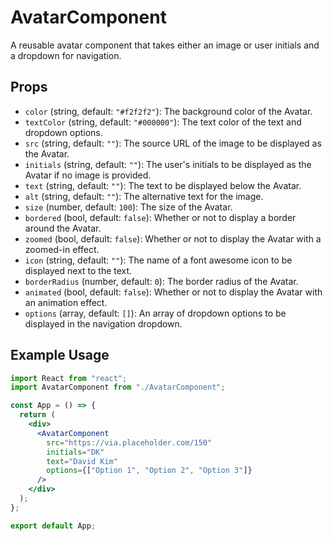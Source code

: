 # AvatarComponent

A reusable avatar component that takes either an image or user initials and a dropdown for navigation.

## Props

- `color` (string, default: `"#f2f2f2"`): The background color of the Avatar.
- `textColor` (string, default: `"#000000"`): The text color of the text and dropdown options.
- `src` (string, default: `""`): The source URL of the image to be displayed as the Avatar.
- `initials` (string, default: `""`): The user's initials to be displayed as the Avatar if no image is provided.
- `text` (string, default: `""`): The text to be displayed below the Avatar.
- `alt` (string, default: `""`): The alternative text for the image.
- `size` (number, default: `100`): The size of the Avatar.
- `bordered` (bool, default: `false`): Whether or not to display a border around the Avatar.
- `zoomed` (bool, default: `false`): Whether or not to display the Avatar with a zoomed-in effect.
- `icon` (string, default: `""`): The name of a font awesome icon to be displayed next to the text.
- `borderRadius` (number, default: `0`): The border radius of the Avatar.
- `animated` (bool, default: `false`): Whether or not to display the Avatar with an animation effect.
- `options` (array, default: `[]`): An array of dropdown options to be displayed in the navigation dropdown.

## Example Usage

```jsx
import React from "react";
import AvatarComponent from "./AvatarComponent";

const App = () => {
  return (
    <div>
      <AvatarComponent
        src="https://via.placeholder.com/150"
        initials="DK"
        text="David Kim"
        options={["Option 1", "Option 2", "Option 3"]}
      />
    </div>
  );
};

export default App;
```
